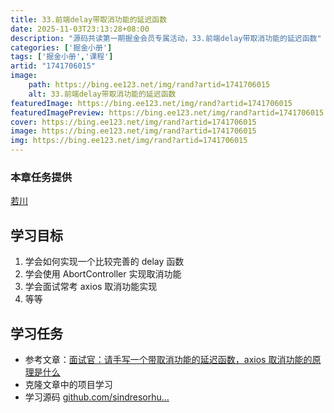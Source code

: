 ```yaml
---
title: 33.前端delay带取消功能的延迟函数
date: 2025-11-03T23:13:28+08:00
description: "源码共读第一期掘金会员专属活动，33.前端delay带取消功能的延迟函数"
categories: ['掘金小册']
tags: ['掘金小册','课程']
artid: "1741706015"
image:
    path: https://bing.ee123.net/img/rand?artid=1741706015
    alt: 33.前端delay带取消功能的延迟函数
featuredImage: https://bing.ee123.net/img/rand?artid=1741706015
featuredImagePreview: https://bing.ee123.net/img/rand?artid=1741706015
cover: https://bing.ee123.net/img/rand?artid=1741706015
image: https://bing.ee123.net/img/rand?artid=1741706015
img: https://bing.ee123.net/img/rand?artid=1741706015
---
```


### 本章任务提供
[若川](https://juejin.cn/user/1415826704971918)

## 学习目标

1.  学会如何实现一个比较完善的 delay 函数
1.  学会使用 AbortController 实现取消功能
1.  学会面试常考 axios 取消功能实现
1.  等等

## 学习任务

-   参考文章：[面试官：请手写一个带取消功能的延迟函数，axios 取消功能的原理是什么](https://juejin.cn/post/7042461373904715812 "https://juejin.cn/post/7042461373904715812")
-   克隆文章中的项目学习
-   学习源码 [github.com/sindresorhu…](https://link.juejin.cn?target=https%3A%2F%2Fgithub.com%2Fsindresorhus%2Fdelay%2Fblob%2Fmain%2Findex.js "https://github.com/sindresorhus/delay/blob/main/index.js")

